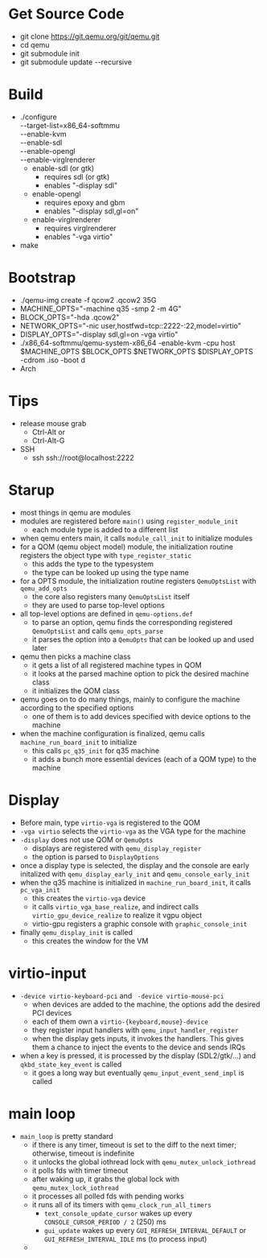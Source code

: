 # Get Source Code

 - git clone https://git.qemu.org/git/qemu.git
 - cd qemu
 - git submodule init
 - git submodule update --recursive

# Build

 - ./configure \
    --target-list=x86_64-softmmu \
    --enable-kvm \
    --enable-sdl \
    --enable-opengl \
    --enable-virglrenderer
   - enable-sdl (or gtk)
     - requires sdl (or gtk)
     - enables "-display sdl"
   - enable-opengl
     - requires epoxy and gbm
     - enables "-display sdl,gl=on"
   - enable-virglrenderer
     - requires virglrenderer
     - enables "-vga virtio"
 - make

# Bootstrap

 - ./qemu-img create -f qcow2 <disk>.qcow2 35G
 - MACHINE_OPTS="-machine q35 -smp 2 -m 4G"
 - BLOCK_OPTS="-hda <disk>.qcow2"
 - NETWORK_OPTS="-nic user,hostfwd=tcp::2222-:22,model=virtio"
 - DISPLAY_OPTS="-display sdl,gl=on -vga virtio"
 - ./x86_64-softmmu/qemu-system-x86_64 -enable-kvm -cpu host \
    $MACHINE_OPTS $BLOCK_OPTS $NETWORK_OPTS $DISPLAY_OPTS \
    -cdrom <cd>.iso -boot d
 - Arch

# Tips

 - release mouse grab
   - Ctrl-Alt or
   - Ctrl-Alt-G
 - SSH
   - ssh ssh://root@localhost:2222

# Starup

* most things in qemu are modules
* modules are registered before `main()` using `register_module_init`
  * each module type is added to a different list
* when qemu enters main, it calls `module_call_init` to initialize modules
* for a QOM (qemu object model) module, the initialization routine registers
  the object type with `type_register_static`
  * this adds the type to the typesystem
  * the type can be looked up using the type name
* for a OPTS module, the initialization routine registers `QemuOptsList` with
  `qemu_add_opts`
  * the core also registers many `QemuOptsList` itself
  * they are used to parse top-level options
* all top-level options are defined in `qemu-options.def`
  * to parse an option, qemu finds the corresponding registered `QemuOptsList`
    and calls `qemu_opts_parse`
  * it parses the option into a `QemuOpts` that can be looked up and used
    later
* qemu then picks a machine class
  * it gets a list of all registered machine types in QOM
  * it looks at the parsed machine option to pick the desired machine class
  * it initializes the QOM class
* qemu goes on to do many things, mainly to configure the machine according to
  the specified options
  * one of them is to add devices specified with device options to the machine
* when the machine configuration is finalized, qemu calls
  `machine_run_board_init` to initialize
  * this calls `pc_q35_init` for q35 machine
  * it adds a bunch more essential devices (each of a QOM type) to the machine

# Display

* Before main, type `virtio-vga` is registered to the QOM
* `-vga virtio` selects the `virtio-vga` as the VGA type for the machine
* `-display` does not use QOM or `QemuOpts`
  * displays are registered with `qemu_display_register`
  * the option is parsed to `DisplayOptions`
* once a display type is selected, the display and the console are early
  initalized with `qemu_display_early_init` and `qemu_console_early_init`
* when the q35 machine is initialized in `machine_run_board_init`, it calls
  `pc_vga_init`
  * this creates the `virtio-vga` device
  * it calls `virtio_vga_base_realize`, and indirect calls
    `virtio_gpu_device_realize` to realize it vgpu object
  * virtio-gpu registers a graphic console with `graphic_console_init`
* finally `qemu_display_init` is called
  * this creates the window for the VM

# virtio-input

* `-device virtio-keyboard-pci` and ` -device virtio-mouse-pci`
  * when devices are added to the machine, the options add the desired PCI devices
  * each of them own a `virtio-{keyboard,mouse}-device`
  * they register input handlers with `qemu_input_handler_register`
  * when the display gets inputs, it invokes the handlers.  This gives them a
    chance to inject the events to the device and sends IRQs
* when a key is pressed, it is processed by the display (SDL2/gtk/...) and
  `qkbd_state_key_event` is called
  * it goes a long way but eventually `qemu_input_event_send_impl` is called

# main loop

- `main_loop` is pretty standard
  - if there is any timer, timeout is set to the diff to the next timer;
    otherwise, timeout is indefinite
  - it unlocks the global iothread lock with `qemu_mutex_unlock_iothread`
  - it polls fds with timer timeout
  - after waking up, it grabs the global lock with `qemu_mutex_lock_iothread`
  - it processes all polled fds with pending works
  - it runs all of its timers with `qemu_clock_run_all_timers`
    - `text_console_update_cursor` wakes up every `CONSOLE_CURSOR_PERIOD / 2`
      (250) ms
    - `gui_update` wakes up every `GUI_REFRESH_INTERVAL_DEFAULT` or
      `GUI_REFRESH_INTERVAL_IDLE` ms (to process input)
  -
